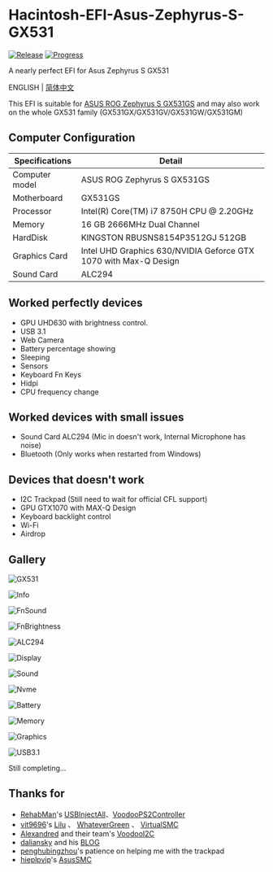 # Hacintosh-EFI-Asus-Zephyrus-S-GX531
[![Release](https://img.shields.io/github/release/williambj1/Hacintosh-EFI-Asus-Zephyrus-S-GX531.svg)](https://github.com/williambj1/Hacintosh-EFI-Asus-Zephyrus-S-GX531/releases)
[![Progress](https://img.shields.io/badge/Progress-Developing-ff69b4.svg)](https://github.com/williambj1/Hacintosh-EFI-Asus-Zephyrus-S-GX531/blob/master/README.md)

A nearly perfect EFI for Asus Zephyrus S GX531

ENGLISH | [简体中文](https://github.com/williambj1/Hacintosh-EFI-Asus-Zephyrus-S-GX531/blob/master/Resources/README-zh_CN.md)

This EFI is suitable for [ASUS ROG Zephyrus S GX531GS](https://www.asus.com/us/ROG-Republic-Of-Gamers/ROG-Zephyrus-S-GX531) and may also work on the whole GX531 family (GX531GX/GX531GV/GX531GW/GX531GM)
## Computer Configuration

| Specifications | Detail                                                           |
| -------------- | ---------------------------------------------------------------- |
| Computer model | ASUS ROG Zephyrus S GX531GS                                      |
| Motherboard    | GX531GS                                                          |
| Processor      | Intel(R) Core(TM) i7 8750H CPU @ 2.20GHz                         |
| Memory         | 16 GB  2666MHz Dual Channel                                      |
| HardDisk       | KINGSTON RBUSNS8154P3512GJ 512GB                                 |
| Graphics Card  | Intel UHD Graphics 630/NVIDIA Geforce GTX 1070 with Max-Q Design |
| Sound Card     | ALC294                                                           |

## Worked perfectly devices 

 - GPU UHD630 with brightness control.
 - USB 3.1
 - Web Camera
 - Battery percentage showing
 - Sleeping
 - Sensors
 - Keyboard Fn Keys
 - Hidpi
 - CPU frequency change
 
##  Worked devices with small issues

 - Sound Card ALC294 (Mic in doesn't work, Internal Microphone has noise)
 - Bluetooth (Only works when restarted from Windows)
 
## Devices that doesn't work

 - I2C Trackpad (Still need to wait for official CFL support)
 - GPU GTX1070 with MAX-Q Design
 - Keyboard backlight control
 - Wi-Fi
 - Airdrop

 ## Gallery

![GX531](https://github.com/williambj1/Hacintosh-EFI-Asus-Zephyrus-S-GX531/blob/master/Resources/GX531.png)



![Info](https://github.com/williambj1/Hacintosh-EFI-Asus-Zephyrus-S-GX531/blob/master/Resources/1.png)



![FnSound](https://github.com/williambj1/Hacintosh-EFI-Asus-Zephyrus-S-GX531/blob/master/Resources/2.png)



![FnBrightness](https://github.com/williambj1/Hacintosh-EFI-Asus-Zephyrus-S-GX531/blob/master/Resources/3.png)



![ALC294](https://github.com/williambj1/Hacintosh-EFI-Asus-Zephyrus-S-GX531/blob/master/Resources/4.png)



![Display](https://github.com/williambj1/Hacintosh-EFI-Asus-Zephyrus-S-GX531/blob/master/Resources/5.png)



![Sound](https://github.com/williambj1/Hacintosh-EFI-Asus-Zephyrus-S-GX531/blob/master/Resources/6.png)



![Nvme](https://github.com/williambj1/Hacintosh-EFI-Asus-Zephyrus-S-GX531/blob/master/Resources/7.png)



![Battery](https://github.com/williambj1/Hacintosh-EFI-Asus-Zephyrus-S-GX531/blob/master/Resources/8.png)



![Memory](https://github.com/williambj1/Hacintosh-EFI-Asus-Zephyrus-S-GX531/blob/master/Resources/9.png)



![Graphics](https://github.com/williambj1/Hacintosh-EFI-Asus-Zephyrus-S-GX531/blob/master/Resources/10.png)



![USB3.1](https://github.com/williambj1/Hacintosh-EFI-Asus-Zephyrus-S-GX531/blob/master/Resources/11.png)
 
 Still completing...

  ## Thanks for

- [RehabMan](https://github.com/RehabMan)'s [USBInjectAll](https://github.com/RehabMan/OS-X-USB-Inject-All)、[VoodooPS2Controller](https://github.com/RehabMan/OS-X-Voodoo-PS2-Controller)
- [vit9696](https://github.com/vit9696)'s [Lilu](https://github.com/acidanthera/Lilu) 、 [WhateverGreen](https://github.com/acidanthera/WhateverGreen) 、 [VirtualSMC](https://github.com/acidanthera/VirtualSMC)
- [Alexandred](https://github.com/alexandred) and their team's [VoodooI2C](https://github.com/alexandred/VoodooI2C)
- [daliansky](https://github.com/daliansky) and his [BLOG](https://translate.google.com/translate?sl=zh-CN&tl=en&u=https%3A%2F%2Fblog.daliansky.net%2F)
- [penghubingzhou](https://github.com/penghubingzhou)'s patience on helping me with the trackpad
- [hieplpvip](https://github.com/hieplpvip)'s [AsusSMC](https://github.com/hieplpvip/AsusSMC)
